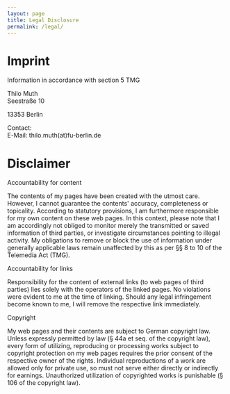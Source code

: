 ```yaml
---
layout: page
title: Legal Disclosure 
permalink: /legal/
---
```


Imprint
================
Information in accordance with section 5 TMG

Thilo Muth  
Seestraße 10

13353 Berlin 

Contact:  
E-Mail: thilo.muth(at)fu-berlin.de 

Disclaimer
=========
Accountability for content

The contents of my pages have been created with the utmost care. However, I cannot guarantee the contents' accuracy, completeness or topicality. According to statutory provisions, I am furthermore responsible for my own content on these web pages. In this context, please note that I am accordingly not obliged to monitor merely the transmitted or saved information of third parties, or investigate circumstances pointing to illegal activity. My obligations to remove or block the use of information under generally applicable laws remain unaffected by this as per §§ 8 to 10 of the Telemedia Act (TMG).

Accountability for links

Responsibility for the content of external links (to web pages of third parties) lies solely with the operators of the linked pages. No violations were evident to me at the time of linking. Should any legal infringement become known to me, I will remove the respective link immediately.

Copyright

My web pages and their contents are subject to German copyright law. Unless expressly permitted by law (§ 44a et seq. of the copyright law), every form of utilizing, reproducing or processing works subject to copyright protection on my web pages requires the prior consent of the respective owner of the rights. Individual reproductions of a work are allowed only for private use, so must not serve either directly or indirectly for earnings. Unauthorized utilization of copyrighted works is punishable (§ 106 of the copyright law).